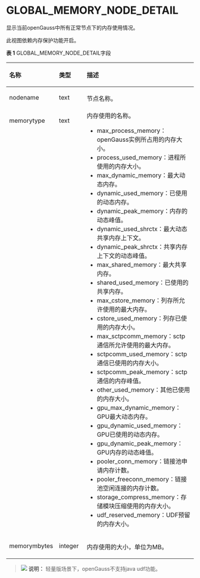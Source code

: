 # GLOBAL\_MEMORY\_NODE\_DETAIL<a name="ZH-CN_TOPIC_0289900506"></a>

显示当前openGauss中所有正常节点下的内存使用情况。

此视图依赖内存保护功能开启。

**表 1**  GLOBAL\_MEMORY\_NODE\_DETAIL字段

<a name="zh-cn_topic_0283136701_zh-cn_topic_0237122561_table0610155043612"></a>
<table><thead align="left"><tr id="zh-cn_topic_0283136701_zh-cn_topic_0237122561_row14830165013615"><th class="cellrowborder" valign="top" width="17.27%" id="mcps1.2.4.1.1"><p id="zh-cn_topic_0283136701_zh-cn_topic_0237122561_p1383017504365"><a name="zh-cn_topic_0283136701_zh-cn_topic_0237122561_p1383017504365"></a><a name="zh-cn_topic_0283136701_zh-cn_topic_0237122561_p1383017504365"></a><strong id="zh-cn_topic_0283136701_zh-cn_topic_0237122561_b1983045013617"><a name="zh-cn_topic_0283136701_zh-cn_topic_0237122561_b1983045013617"></a><a name="zh-cn_topic_0283136701_zh-cn_topic_0237122561_b1983045013617"></a>名称</strong></p>
</th>
<th class="cellrowborder" valign="top" width="16.8%" id="mcps1.2.4.1.2"><p id="zh-cn_topic_0283136701_zh-cn_topic_0237122561_p48309509365"><a name="zh-cn_topic_0283136701_zh-cn_topic_0237122561_p48309509365"></a><a name="zh-cn_topic_0283136701_zh-cn_topic_0237122561_p48309509365"></a><strong id="zh-cn_topic_0283136701_zh-cn_topic_0237122561_b28301750153611"><a name="zh-cn_topic_0283136701_zh-cn_topic_0237122561_b28301750153611"></a><a name="zh-cn_topic_0283136701_zh-cn_topic_0237122561_b28301750153611"></a>类型</strong></p>
</th>
<th class="cellrowborder" valign="top" width="65.93%" id="mcps1.2.4.1.3"><p id="zh-cn_topic_0283136701_zh-cn_topic_0237122561_p6830350173619"><a name="zh-cn_topic_0283136701_zh-cn_topic_0237122561_p6830350173619"></a><a name="zh-cn_topic_0283136701_zh-cn_topic_0237122561_p6830350173619"></a><strong id="zh-cn_topic_0283136701_zh-cn_topic_0237122561_b15830175083613"><a name="zh-cn_topic_0283136701_zh-cn_topic_0237122561_b15830175083613"></a><a name="zh-cn_topic_0283136701_zh-cn_topic_0237122561_b15830175083613"></a>描述</strong></p>
</th>
</tr>
</thead>
<tbody><tr id="zh-cn_topic_0283136701_zh-cn_topic_0237122561_row3830115033611"><td class="cellrowborder" valign="top" width="17.27%" headers="mcps1.2.4.1.1 "><p id="zh-cn_topic_0283136701_zh-cn_topic_0237122561_p1383017501368"><a name="zh-cn_topic_0283136701_zh-cn_topic_0237122561_p1383017501368"></a><a name="zh-cn_topic_0283136701_zh-cn_topic_0237122561_p1383017501368"></a>nodename</p>
</td>
<td class="cellrowborder" valign="top" width="16.8%" headers="mcps1.2.4.1.2 "><p id="zh-cn_topic_0283136701_zh-cn_topic_0237122561_p683119506363"><a name="zh-cn_topic_0283136701_zh-cn_topic_0237122561_p683119506363"></a><a name="zh-cn_topic_0283136701_zh-cn_topic_0237122561_p683119506363"></a>text</p>
</td>
<td class="cellrowborder" valign="top" width="65.93%" headers="mcps1.2.4.1.3 "><p id="zh-cn_topic_0283136701_zh-cn_topic_0237122561_p28312505366"><a name="zh-cn_topic_0283136701_zh-cn_topic_0237122561_p28312505366"></a><a name="zh-cn_topic_0283136701_zh-cn_topic_0237122561_p28312505366"></a>节点名称。</p>
</td>
</tr>
<tr id="zh-cn_topic_0283136701_zh-cn_topic_0237122561_row18831145033612"><td class="cellrowborder" valign="top" width="17.27%" headers="mcps1.2.4.1.1 "><p id="zh-cn_topic_0283136701_zh-cn_topic_0237122561_p14831205073620"><a name="zh-cn_topic_0283136701_zh-cn_topic_0237122561_p14831205073620"></a><a name="zh-cn_topic_0283136701_zh-cn_topic_0237122561_p14831205073620"></a>memorytype</p>
</td>
<td class="cellrowborder" valign="top" width="16.8%" headers="mcps1.2.4.1.2 "><p id="zh-cn_topic_0283136701_zh-cn_topic_0237122561_p283135053619"><a name="zh-cn_topic_0283136701_zh-cn_topic_0237122561_p283135053619"></a><a name="zh-cn_topic_0283136701_zh-cn_topic_0237122561_p283135053619"></a>text</p>
</td>
<td class="cellrowborder" valign="top" width="65.93%" headers="mcps1.2.4.1.3 "><div class="p" id="zh-cn_topic_0283136701_zh-cn_topic_0237122561_p683175017369"><a name="zh-cn_topic_0283136701_zh-cn_topic_0237122561_p683175017369"></a><a name="zh-cn_topic_0283136701_zh-cn_topic_0237122561_p683175017369"></a>内存使用的名称。<a name="zh-cn_topic_0283136701_zh-cn_topic_0237122561_ul483115014361"></a><a name="zh-cn_topic_0283136701_zh-cn_topic_0237122561_ul483115014361"></a><ul id="zh-cn_topic_0283136701_zh-cn_topic_0237122561_ul483115014361"><li>max_process_memory：<span id="text179741409510"><a name="text179741409510"></a><a name="text179741409510"></a>openGauss</span>实例所占用的内存大小。</li><li>process_used_memory：进程所使用的内存大小。</li><li>max_dynamic_memory：最大动态内存。</li><li>dynamic_used_memory：已使用的动态内存。</li><li>dynamic_peak_memory：内存的动态峰值。</li><li>dynamic_used_shrctx：最大动态共享内存上下文。</li><li>dynamic_peak_shrctx：共享内存上下文的动态峰值。</li><li>max_shared_memory：最大共享内存。</li><li>shared_used_memory：已使用的共享内存。</li><li>max_cstore_memory：列存所允许使用的最大内存。</li><li>cstore_used_memory：列存已使用的内存大小。</li><li>max_sctpcomm_memory：sctp通信所允许使用的最大内存。</li><li>sctpcomm_used_memory：sctp通信已使用的内存大小。</li><li>sctpcomm_peak_memory：sctp通信的内存峰值。</li><li>other_used_memory：其他已使用的内存大小。</li><li>gpu_max_dynamic_memory：GPU最大动态内存。</li><li>gpu_dynamic_used_memory：GPU已使用的动态内存。</li><li>gpu_dynamic_peak_memory：GPU内存的动态峰值。</li><li>pooler_conn_memory：链接池申请内存计数。</li><li>pooler_freeconn_memory：链接池空闲连接的内存计数。</li><li>storage_compress_memory：存储模块压缩使用的内存大小。</li><li>udf_reserved_memory：UDF预留的内存大小。</li></ul>
</div>
</td>
</tr>
<tr id="zh-cn_topic_0283136701_zh-cn_topic_0237122561_row1783515503364"><td class="cellrowborder" valign="top" width="17.27%" headers="mcps1.2.4.1.1 "><p id="zh-cn_topic_0283136701_zh-cn_topic_0237122561_p9835150163616"><a name="zh-cn_topic_0283136701_zh-cn_topic_0237122561_p9835150163616"></a><a name="zh-cn_topic_0283136701_zh-cn_topic_0237122561_p9835150163616"></a>memorymbytes</p>
</td>
<td class="cellrowborder" valign="top" width="16.8%" headers="mcps1.2.4.1.2 "><p id="zh-cn_topic_0283136701_zh-cn_topic_0237122561_p1183565033619"><a name="zh-cn_topic_0283136701_zh-cn_topic_0237122561_p1183565033619"></a><a name="zh-cn_topic_0283136701_zh-cn_topic_0237122561_p1183565033619"></a>integer</p>
</td>
<td class="cellrowborder" valign="top" width="65.93%" headers="mcps1.2.4.1.3 "><p id="zh-cn_topic_0283136701_zh-cn_topic_0237122561_p2835145012369"><a name="zh-cn_topic_0283136701_zh-cn_topic_0237122561_p2835145012369"></a><a name="zh-cn_topic_0283136701_zh-cn_topic_0237122561_p2835145012369"></a>内存使用的大小，单位为MB。</p>
</td>
</tr>
</tbody>
</table>

>![](public_sys-resources/icon-note.gif) **说明：** 
>轻量版场景下，openGauss不支持java udf功能。

